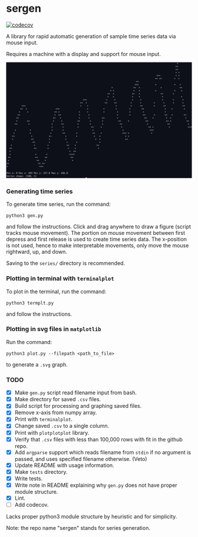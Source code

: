 # sergen

[![codecov](https://codecov.io/gh/brendanxwhitaker/sergen/branch/master/graph/badge.svg)](https://codecov.io/gh/brendanxwhitaker/sergen) 

A library for rapid automatic generation of sample time series data via mouse input. 

Requires a machine with a display and support for mouse input. 

![alt text](https://raw.githubusercontent.com/brendanxwhitaker/sergen/master/sergen/graphs/sawtooth.PNG)

### Generating time series

To generate time series, run the command:
```
python3 gen.py
```
and follow the instructions. Click and drag anywhere to draw a figure (script tracks mouse movement). The portion on mouse movement between first depress and first release is used to create time series data. The x-position is not used, hence to make interpretable movements, only move the mouse rightward, up, and down. 

Saving to the `series/` directory is recommended. 

### Plotting in terminal with `terminalplot`

To plot in the terminal, run the command: 
```
python3 termplt.py
```
and follow the instructions.

### Plotting in svg files in `matplotlib`

Run the command:
```
python3 plot.py --filepath <path_to_file>
```
to generate a `.svg` graph. 

### TODO

- [x] Make `gen.py` script read filename input from bash. 
- [x] Make directory for saved `.csv` files. 
- [x] Build script for processing and graphing saved files.
- [x] Remove x-axis from numpy array. 
- [x] Print with `terminalplot`.  
- [x] Change saved `.csv` to a single column.
- [x] Print with `plotplotplot` library.
- [x] Verify that `.csv` files with less than 100,000 rows with fit in the github repo.
- [x] Add `argparse` support which reads filename from `stdin` if no argument is passed, and uses specified filename otherwise. (Veto)
- [x] Update README with usage information.
- [x] Make `tests` directory. 
- [x] Write tests.
- [x] Write note in README explaining why `gen.py` does not have proper module structure.
- [x] Lint. 
- [ ] Add codecov.

Lacks proper python3 module structure by heuristic and for simplicity. 

Note: the repo name "sergen" stands for series generation. 

